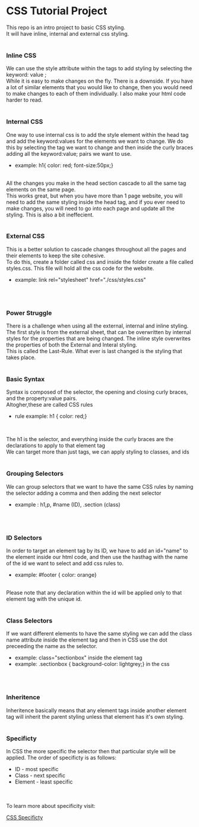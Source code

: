 # CSS Tutorial Project

This repo is an intro project to basic CSS styling.<br/>
It will have inline, internal and external css styling.
<br/>
<br/>

### Inline CSS
We can use the style attribute within the tags to add styling by selecting the keyword: value ;
<br/>
While it is easy to make changes on the fly. There is a downside. If you have a lot of similar elements that you would like to change, then you would need to make changes to each of them individually. I also make your html code harder to read.
<br/>
<br/>

### Internal CSS
One way to use internal css is to add the style element within the head tag and add the keyword:values for the elements we want to change. We do this by selecting the tag we want to change and then inside the curly braces adding all the keyword:value; pairs we want to use.
<br />
* example: h1{ color: red; font-size:50px;}
<br/>
All the changes you make in the head section cascade to all the same tag elements on the same page.
<br/>
This works great, but when you have more than 1 page website, you will need to add the same styling inside the head tag, and if you ever need to make changes, you will need to go into each page and update all the styling. This is also a bit ineffecient.
<br/>
<br/>

### External CSS
This is a better solution to cascade changes throughout all the pages and their elements to keep the site cohesive. 
<br/>
To do this, create a folder called css and inside the folder create a file called styles.css. This file will hold all the css code for the website.
<br/>

* example: link rel="stylesheet" href="./css/styles.css"
<br/>
<br/>

### Power Struggle
There is a challenge when using all the external, internal and inline styling. 
<br/>
The first style is from the external sheet, that can be overwritten by internal styles for the properties that are being changed. The inline style overwrites the properties of both the External and Interal styling. 
<br/>
This is called the Last-Rule. What ever is last changed is the styling that takes place.
<br/>
<br/>

### Basic Syntax
Syntax is composed of the selector, the opening and closing curly braces, and the property:value pairs.<br/>
Altogher,these are called CSS rules
* rule example: h1 { color: red;}
<br/>

The h1 is the selector, and everything inside the curly braces are the declarations to apply to that element tag
<br>
We can target more than just tags, we can apply styling to classes, and ids
<br/>
<br/>

### Grouping Selectors
We can group selectors that we want to have the same CSS rules by naming the selector adding a comma and then adding the next selector <br/>

* example :  h1,p, #name (ID), .section (class)

<br/>
<br/>

### ID Selectors
In order to target an element tag by its ID, we have to add an id="name" to the element inside our html code, and then use the hasthag with the name of the id we want to select and add css rules to.

* example: #footer { color: orange}

<br/>
Please note that any declaration within the id will be applied only to that element tag with the unique id. 
<br/>
<br/>

### Class Selectors
If we want different elements to have the same styling we can add the class name attribute inside the element tag and then in CSS use the dot preceeding the name as the selector.
<br/>

* example: class="sectionbox" inside the element tag
* example: .sectionbox { background-color: lightgrey;} in the css

<br/>
<br/>

### Inheritence
Inheritence basically means that any element tags inside another element tag will inherit the parent styling unless that element has it's own styling.
<br/>
<br/>

### Specificty
In CSS the more specific the selector then that particular style will be applied. The order of specificty is as follows:
<br/>

* ID - most specific
* Class - next specific
* Element - least specific

<br/>
<br/>
To learn more about specificity visit:
<br/>

[CSS Specificty](https://www.w3schools.com/css/css_specificity.asp) 